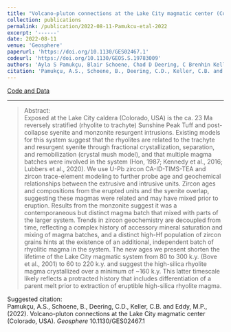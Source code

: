 ```yaml
---
title: "Volcano-pluton connections at the Lake City magmatic center (Colorado, USA)"
collection: publications
permalink: /publication/2022-08-11-Pamukcu-etal-2022
excerpt: '------'
date: 2022-08-11
venue: 'Geosphere'
paperurl: 'https://doi.org/10.1130/GES02467.1'
codeurl: 'https://doi.org/10.1130/GEOS.S.19783009'
authors: 'Ayla S Pamukçu, Blair Schoene, Chad D Deering, C Brenhin Keller, and Michael P Eddy'
citation: 'Pamukçu, A.S., Schoene, B., Deering, C.D., Keller, C.B. and Eddy, M.P., (2022). Volcano-pluton connections at the Lake City magmatic center (Colorado, USA). <i>Geosphere</i>  10.1130/GES02467.1'
---
```

<a href='https://doi.org/10.1130/GEOS.S.19783009'>Code and Data</a>&nbsp;&nbsp;&nbsp;&nbsp;

------

>Abstract: <br/>Exposed at the Lake City caldera (Colorado, USA) is the ca. 23 Ma reversely stratified (rhyolite to trachyte) Sunshine Peak Tuff and post-collapse syenite and monzonite resurgent intrusions. Existing models for this system suggest that the rhyolites are related to the trachyte and resurgent syenite through fractional crystallization, separation, and remobilization (crystal mush model), and that multiple magma batches were involved in the system (Hon, 1987; Kennedy et al., 2016; Lubbers et al., 2020). We use U-Pb zircon CA-ID-TIMS-TEA and zircon trace-element modeling to further probe age and geochemical relationships between the extrusive and intrusive units. Zircon ages and compositions from the erupted units and the syenite overlap, suggesting these magmas were related and may have mixed prior to eruption. Results from the monzonite suggest it was a contemporaneous but distinct magma batch that mixed with parts of the larger system. Trends in zircon geochemistry are decoupled from time, reflecting a complex history of accessory mineral saturation and mixing of magma batches, and a distinct high-Hf population of zircon grains hints at the existence of an additional, independent batch of rhyolitic magma in the system. The new ages we present shorten the lifetime of the Lake City magmatic system from 80 to 300 k.y. (Bove et al., 2001) to 60 to 220 k.y. and suggest the high-silica rhyolite magma crystallized over a minimum of ~160 k.y. This latter timescale likely reflects a protracted history that includes differentiation of a parent melt prior to extraction of eruptible high-silica rhyolite magma.

Suggested citation: <br/>Pamukçu, A.S., Schoene, B., Deering, C.D., Keller, C.B. and Eddy, M.P., (2022). Volcano-pluton connections at the Lake City magmatic center (Colorado, USA). <i>Geosphere</i>  10.1130/GES02467.1